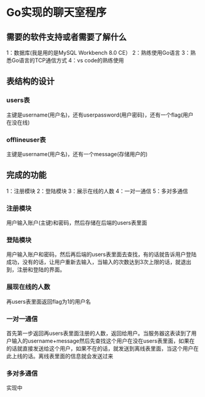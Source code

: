 # Go实现的聊天室程序

## 需要的软件支持或者需要了解什么

1：数据库(我是用的是MySQL Workbench 8.0 CE）
2：熟练使用Go语言
3：熟悉Go语言的TCP通信方式
4：vs code的熟练使用

## 表结构的设计

### users表

主键是username(用户名)，还有userpassword(用户密码)，还有一个flag(用户在没在线)

### offlineuser表

主键是username(用户名)，还有一个message(存储用户的)

## 完成的功能

1：注册模块
2：登陆模块
3：展示在线的人数
4：一对一通信
5：多对多通信

### 注册模块

用户输入账户(主键)和密码，然后存储在后端的users表里面

### 登陆模块

用户输入账户和密码，然后再后端的users表里面去查找，有的话就告诉用户登陆成功，没有的话，让用户重新去输入，当输入的次数达到3次上限的话，就退出到，注册和登陆的界面。

### 展现在线的人数

再users表里面返回flag为1的用户名

### 一对一通信

首先第一步返回再users表里面注册的人数，返回给用户。当服务器这表读到了用户输入的username+message然后先查找这个用户在没在users表里面，如果在的话就直接发送给这个用户，如果不在的话，就发送到离线表里面，当这个用户在此上线的话。离线表里面的信息就会发送过来

### 多对多通信

实现中